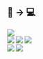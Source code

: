 <div align = "left">
  
## 🏒 → 💻



<img src="https://img.shields.io/badge/Python-3776AB?style=flat-square&logo=Python&logoColor=white"/>
</br>
<img src="https://img.shields.io/badge/HTML5-E34F26?style=flat-square&logo=HTML5&logoColor=white"/> 
<img src="https://img.shields.io/badge/CSS3-1572B6?style=flat-square&logo=CSS3&logoColor=white"/>
<img src="https://img.shields.io/badge/JavaScript-F7DF1E?style=flat-square&logo=JavaScript&logoColor=white"/>
</br>
<a href= "https://www.instagram.com/_dlgustjr/"><img src="https://img.shields.io/badge/Instagram-E4405F?style=flat-square&logo=Instagram&logoColor=white"/></a>
<a href="mailto: unducklee@gmail.com"><img src="https://img.shields.io/badge/Gmail-EA4335?style=flat-square&logo=Gmail&logoColor=white"/></a>
</div>
